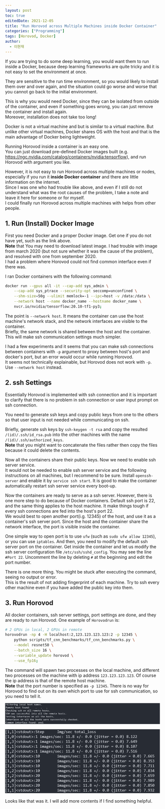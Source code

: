 ```yaml
---
layout: post
toc: true
editedDate: 2021-12-05
title: "Run Horovod across Multiple Machines inside Docker Container"
categories: ["Programming"]
tags: [Horovod, Docker]
author:
  - 이현재
---
```


If you are trying to do some deep learning,
you would want them to run inside a Docker,
because deep learning frameworks are quite tricky and
it is not easy to set the environment at once.
<br>

<!--more-->

They are sensitive to the run time environment,
so you would likely to install them over and over again,
and the situation could go worse and worse that
you cannot go back to the initial environment.
<br>

This is why you would need Docker, since they can be isolated
from outside of the container,
and even if something goes wrong, 
you can just remove the container and install again.<br>
Moreover, installation does not take too long!
<br>

Docker is not a virtual machine and but is similar to a virtual machine.
But unlike other virtual machines, Docker shares OS with the host and
that is the main advantage of Docker being lightweight.
<br>

Running Horovod inside a container is an easy one.<br>
You can just download pre-defined Docker images built
(e.g. <https://ngc.nvidia.com/catalog/containers/nvidia:tensorflow>),
and run Horovod with argument you like.
<br>

However, it is not easy to run Horovod across multiple machines or nodes, especially if you run it
**inside Docker container** and there are little information on the internet.<br>
Since I was one who had trouble like above, and even if I still do not understand
what was the root causes of the problem, I take a note and leave it here for someone or for myself.<br>
I could finally run Horovod across multiple machines with helps from other people.

## 1. Run (Install) Docker Image
First you need Docker and a proper Docker image. Get one if you do not have yet, such as the link above.<br>
**Note** that You may need to download latest image. I had trouble with image from march 2020
(but not sure whether it was the cause of the problem), and resolved with one from september 2020.<br>
I had a problem where Horovod could not find common interface even if there was.
<br>

I ran Docker containers with the following command:
```bash
docker run --gpus all -it --cap-add sys_admin \
    --cap-add sys_ptrace --security-opt seccomp=unconfined \
    --shm-size=50g --ulimit memlock=-1 --ipc=host -v /data:/data \
    --network host --name docker_name --hostname docker_name \
    nvcr.io/nvidia/tensorflow:20.10-tf1-py3;
```

The point is ``--network host``. It means the container can use the host machine's network stack,
and the network interfaces are visible to the container.<br>
Briefly, the same network is shared between the host and the container.
This will make ssh communication settings much simpler.
<br>

I had a few experiments and it seems that you can make ssh connections between containers with ``-p`` argument to proxy between host's port and docker's port,
but an error would occur while running Horovod.<br>
It seems not technically explainable, but Horovod does not work with ``-p``.
Use ``--network host`` instead.
<br>

## 2. ssh Settings
Essentially Horovod is implemented with ssh connection and
it is important to clarify that there is no problem in ssh connection or user input prompt on ssh connection.
<br>

You need to generate ssh keys and copy public keys from one to the others
so that user input is not needed while communicating on ssh.
<br>

Briefly, generate ssh keys by ``ssh-keygen -t rsa`` and copy the resulted ``/(id)/.ssh/id_rsa.pub`` into the other machines
with the name ``/(id)/.ssh/authorized_keys``.<br>
**Note** that you might want to concatenate the files rather then copy the files because it could delete the
contents. 
<br>

Now all the containers share their public keys. Now we need to enable ssh server service.<br>
It would not be needed to enable ssh server service and the following instructions on all machines, but I recommend to be sure.
Install ``openssh-server`` and enable it by ``service ssh start``.
It is good to make the container automatically restart ssh server service every boot-up.
<br>

Now the containers are ready to serve as a ssh server. However, there is one more step to do because of Docker containers.
Default ssh port is 22, and the same thing applies to the host machine.
It make things tough if every ssh connections are fed into the host's port 22.<br>
We would best to open another port(i.g. 12345) of the host, and use it as a container's ssh server port.
Since the host and the container share the network interface, the port is visible inside the container.
<br>

One simple way to open port is to use ``ufw`` (such as ``sudo ufw allow 12345``), or you can use ``iptables``.
And then, you need to modify the default ssh server port on the container.
Get inside the container and let us modify the ssh server configuration file ``/etc/ssh/sshd_config``.
You may see the line ``#Port 22``. Uncomment the line by deleting ``#`` at the beginning and edit the port number.
<br>

There is one more thing. You might be stuck after executing the command, seeing no output or error.<br>
This is the result of not adding fingerprint of each machine. Try to ssh every other machine even if you have added
the public key into them.
<br>

## 3. Run Horovod
All docker containers, ssh server settings, port settings are done, and they are ready to run Horovod.
One example of ``Horovodrun`` is:
```bash
# 2 GPUs in local, 2 GPUs in remote
horovodrun -np 4 -H localhost:2,123.123.123.123:2 -p 12345 \
    python scripts/tf_cnn_benchmarks/tf_cnn_benchmarks.py \
    --model resnet50 \
    --batch_size 16 \
    --variable_update horovod \
    --use_fp16;
```
The command will spawn two processes on the local machine, and different two processes on the machine with ip address ``123.123.123.123``.
Of course the ip address is that of the remote host machine.<br>
**Note** that the port number is specified as ``-p 12345``.
There is no way for Horovod to find out on its own which port to use for ssh communication, so you need to tell it.
<br>

![horovodrun1.png](/img/2021-01-19-run-horovod-across-machines/horovodrun1.png)
<br>

![horovodrun2.png](/img/2021-01-19-run-horovod-across-machines/horovodrun2.png)
<br>

Looks like that was it. I will add more contents if I find something helpful.
